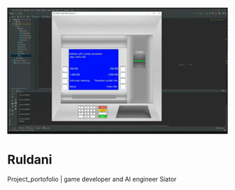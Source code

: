 ![alt text](https://github.com/Perpuskita/Ruldani/blob/main/img/siator.png?raw=true)

# Ruldani
Project_portofolio | game developer and AI engineer
Siator 


